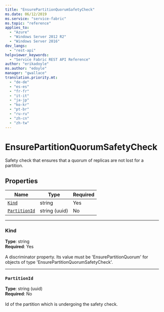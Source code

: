 ```yaml
---
title: "EnsurePartitionQuorumSafetyCheck"
ms.date: 06/12/2019
ms.service: "service-fabric"
ms.topic: "reference"
applies_to: 
  - "Azure"
  - "Windows Server 2012 R2"
  - "Windows Server 2016"
dev_langs: 
  - "rest-api"
helpviewer_keywords: 
  - "Service Fabric REST API Reference"
author: "erikadoyle"
ms.author: "edoyle"
manager: "gwallace"
translation.priority.mt: 
  - "de-de"
  - "es-es"
  - "fr-fr"
  - "it-it"
  - "ja-jp"
  - "ko-kr"
  - "pt-br"
  - "ru-ru"
  - "zh-cn"
  - "zh-tw"
---
```

# EnsurePartitionQuorumSafetyCheck

Safety check that ensures that a quorum of replicas are not lost for a partition.

## Properties
| Name | Type | Required |
| --- | --- | --- |
| [`Kind`](#kind) | string | Yes |
| [`PartitionId`](#partitionid) | string (uuid) | No |

____
### Kind
__Type__: string <br/>
__Required__: Yes <br/>
<br/>
A discriminator property. Its value must be 'EnsurePartitionQuorum' for objects of type 'EnsurePartitionQuorumSafetyCheck'.

____
### `PartitionId`
__Type__: string (uuid) <br/>
__Required__: No<br/>
<br/>
Id of the partition which is undergoing the safety check.
